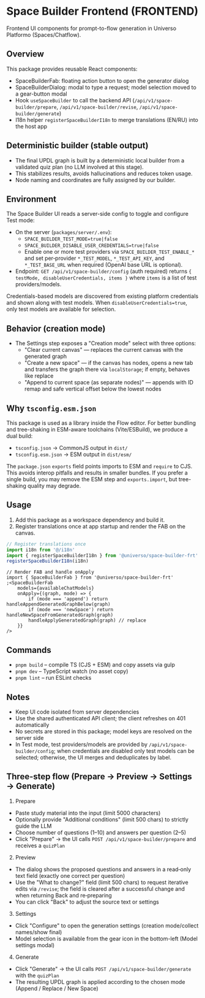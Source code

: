 # Space Builder Frontend (FRONTEND)

Frontend UI components for prompt-to-flow generation in Universo Platformo (Spaces/Chatflow).

## Overview

This package provides reusable React components:

-   SpaceBuilderFab: floating action button to open the generator dialog
-   SpaceBuilderDialog: modal to type a request; model selection moved to a gear-button modal
-   Hook `useSpaceBuilder` to call the backend API (`/api/v1/space-builder/prepare`, `/api/v1/space-builder/revise`, `/api/v1/space-builder/generate`)
-   I18n helper `registerSpaceBuilderI18n` to merge translations (EN/RU) into the host app

## Deterministic builder (stable output)

-   The final UPDL graph is built by a deterministic local builder from a validated quiz plan (no LLM involved at this stage).
-   This stabilizes results, avoids hallucinations and reduces token usage.
-   Node naming and coordinates are fully assigned by our builder.

## Environment

The Space Builder UI reads a server-side config to toggle and configure Test mode:

-   On the server (`packages/server/.env`):
    -   `SPACE_BUILDER_TEST_MODE=true|false`
    -   `SPACE_BUILDER_DISABLE_USER_CREDENTIALS=true|false`
    -   Enable one or more test providers via `SPACE_BUILDER_TEST_ENABLE_*` and set per‑provider `*_TEST_MODEL`, `*_TEST_API_KEY`, and `*_TEST_BASE_URL` when required (OpenAI base URL is optional).
-   Endpoint: `GET /api/v1/space-builder/config` (auth required) returns `{ testMode, disableUserCredentials, items }` where `items` is a list of test providers/models.

Credentials-based models are discovered from existing platform credentials and shown along with test models. When `disableUserCredentials=true`, only test models are available for selection.

## Behavior (creation mode)

-   The Settings step exposes a "Creation mode" select with three options:
    -   "Clear current canvas" — replaces the current canvas with the generated graph
    -   "Create a new space" — if the canvas has nodes, opens a new tab and transfers the graph there via `localStorage`; if empty, behaves like replace
    -   "Append to current space (as separate nodes)" — appends with ID remap and safe vertical offset below the lowest nodes

## Why `tsconfig.esm.json`

This package is used as a library inside the Flow editor. For better bundling and tree-shaking in ESM-aware toolchains (Vite/ESBuild), we produce a dual build:

-   `tsconfig.json` → CommonJS output in `dist/`
-   `tsconfig.esm.json` → ESM output in `dist/esm/`

The `package.json` `exports` field points imports to ESM and `require` to CJS. This avoids interop pitfalls and results in smaller bundles. If you prefer a single build, you may remove the ESM step and `exports.import`, but tree-shaking quality may degrade.

## Usage

1. Add this package as a workspace dependency and build it.
2. Register translations once at app startup and render the FAB on the canvas.

```ts
// Register translations once
import i18n from '@/i18n'
import { registerSpaceBuilderI18n } from '@universo/space-builder-frt'
registerSpaceBuilderI18n(i18n)
```

```tsx
// Render FAB and handle onApply
import { SpaceBuilderFab } from '@universo/space-builder-frt'
;<SpaceBuilderFab
    models={availableChatModels}
    onApply={(graph, mode) => {
        if (mode === 'append') return handleAppendGeneratedGraphBelow(graph)
        if (mode === 'newSpace') return handleNewSpaceFromGeneratedGraph(graph)
        handleApplyGeneratedGraph(graph) // replace
    }}
/>
```

## Commands

-   `pnpm build` – compile TS (CJS + ESM) and copy assets via gulp
-   `pnpm dev` – TypeScript watch (no asset copy)
-   `pnpm lint` – run ESLint checks

## Notes

-   Keep UI code isolated from server dependencies
-   Use the shared authenticated API client; the client refreshes on 401 automatically
-   No secrets are stored in this package; model keys are resolved on the server side
-   In Test mode, test providers/models are provided by `/api/v1/space-builder/config`; when credentials are disabled only test models can be selected; otherwise, the UI merges and deduplicates by label.

## Three-step flow (Prepare → Preview → Settings → Generate)

1. Prepare

-   Paste study material into the input (limit 5000 characters)
-   Optionally provide "Additional conditions" (limit 500 chars) to strictly guide the LLM
-   Choose number of questions (1–10) and answers per question (2–5)
-   Click "Prepare" → the UI calls `POST /api/v1/space-builder/prepare` and receives a `quizPlan`

2. Preview

-   The dialog shows the proposed questions and answers in a read‑only text field (exactly one correct per question)
-   Use the "What to change?" field (limit 500 chars) to request iterative edits via `/revise`; the field is cleared after a successful change and when returning Back and re‑preparing
-   You can click "Back" to adjust the source text or settings

3. Settings

-   Click "Configure" to open the generation settings (creation mode/collect names/show final)
-   Model selection is available from the gear icon in the bottom-left (Model settings modal)

4. Generate

-   Click "Generate" → the UI calls `POST /api/v1/space-builder/generate` with the `quizPlan`
-   The resulting UPDL graph is applied according to the chosen mode (Append / Replace / New Space)

